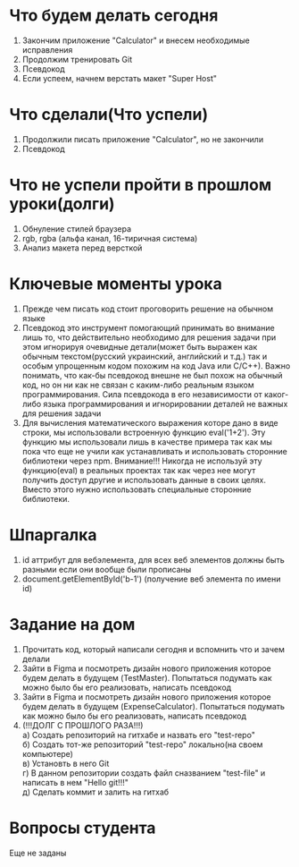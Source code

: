 # Что будем делать сегодня
1) Закончим приложение "Calculator" и внесем необходимые исправления
2) Продолжим тренировать Git
3) Псевдокод
4) Если успеем, начнем верстать макет "Super Host"

# Что сделали(Что успели)
1) Продолжили писать приложение "Calculator", но не закончили
2) Псевдокод

# Что не успели пройти в прошлом уроки(долги)
1) Обнуление стилей браузера
2) rgb, rgba (альфа канал, 16-тиричная система)
3) Анализ макета перед версткой

# Ключевые моменты урока
1) Прежде чем писать код стоит проговорить решение на обычном языке
2) Псевдокод это инструмент помогающий принимать во внимание лишь то, что действительно необходимо для решения задачи
при этом игнорируя очевидные детали(может быть выражен как обычным текстом(русский украинский, английский и т.д.) так и особым упрощенным кодом похожим на код Java или С/С++). Важно понимать, что как-бы псевдокод внешне не был похож на обычный код, но он ни как не связан с каким-либо реальным языком программирования. Сила псевдокода в его независимости от каког-либо языка программирования и игнорировании деталей не важных для решения задачи
3) Для вычисления математического выражения которе дано в виде строки, мы использовали встроенную функцию eval('1+2'). Эту функцию мы использовали лишь в качестве примера так как мы пока что еще не учили как устанавливать и использовать сторонние библиотеки через npm. Внимание!!! Никогда не используй эту функцию(eval) в реальных проектах так как через нее могут получить доступ другие и использовать данные в своих целях. Вместо этого нужно использовать специальные сторонние библиотеки.

# Шпаргалка
1) id аттрибут для вебэлемента, для всех веб элементов должны быть разными если они вообще были прописаны
2) document.getElementById('b-1') (получение веб элемента по имени id)

# Задание на дом
1) Прочитать код, который написали сегодня и вспомнить что и зачем делали
2) Зайти в  Figma и посмотреть дизайн нового приложения которое будем делать в будущем (TestMaster). Попытаться подумать как можно было бы его реализовать, написать псевдокод
3) Зайти в  Figma и посмотреть дизайн нового приложения которое будем делать в будущем (ExpenseCalculator). Попытаться подумать как можно было бы его реализовать, написать псевдокод
4) (!!!ДОЛГ С ПРОШЛОГО РАЗА!!!) <br/>
   а) Cоздать репозиторий на гитхабе и назвать его "test-repo"  <br/>
   б) Создать тот-же репозиторий "test-repo" локально(на своем компьютере) <br/>
   в) Установть в него Git <br/> 
   г) В данном репозитории создать файл сназванием "test-file" и написать в нем "Hello git!!!" <br/>
   д) Сделать коммит и залить на гитхаб <br/>

# Вопросы студента
Еще не заданы

